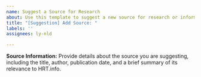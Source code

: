 ```yaml
---
name: Suggest a Source for Research
about: Use this template to suggest a new source for research or information.
title: "[Suggestion] Add Source: "
labels: ''
assignees: ly-nld

---
```


**Source Information:**
Provide details about the source you are suggesting, including the title, author, publication date, and a brief summary of its relevance to HRT.info.
